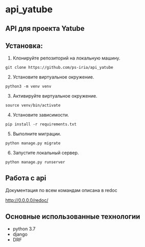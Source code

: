 # api_yatube
## API для проекта Yatube

## Установка:

1. Клонируйте репозиторий на локальную машину.

`git clone https://github.com/ps-iria/api_yatube`

2. Установите виртуальное окружение.

`python3 -m venv venv`

3. Активируйте виртуальное окружение.

`source venv/bin/activate`

4. Установите зависимости.

`pip install -r requirements.txt`

5. Выполните миграции.

`python manage.py migrate`

6. Запустите локальный сервер.

`python manage.py runserver`

## Работа с api
Документация по всем командам описана в redoc

http://0.0.0.0/redoc/

## Основные использованные технологии
+ python 3.7
+ django
+ DRF
